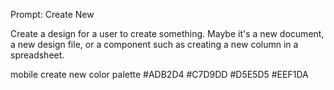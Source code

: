 Prompt: Create New

Create a design for a user to create something. Maybe it's a new document, a new design file, or a component such as creating a new column in a spreadsheet.

mobile create new
color palette
#ADB2D4
#C7D9DD
#D5E5D5
#EEF1DA
